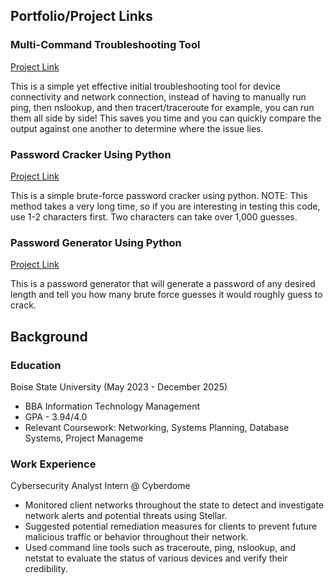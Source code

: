 ## Portfolio/Project Links


### Multi-Command Troubleshooting Tool
[Project Link](https://github.com/bradymillr/Multi-CommandTroubleshootingTool)

This is a simple yet effective initial troubleshooting tool for device connectivity and network connection, instead of having to manually run ping, then nslookup, and then tracert/traceroute for example, you can run them all side by side! This saves you time and you can quickly compare the output against one another to determine where the issue lies. 

  
### Password Cracker Using Python 
[Project Link](https://github.com/bradymillr/PasswordCracker/blob/main/README.md)

This is a simple brute-force password cracker using python. NOTE: This method takes a very long time, so if you are interesting in testing this code, use 1-2 characters first. Two characters can take over 1,000 guesses.

### Password Generator Using Python 
[Project Link](https://github.com/bradymillr/PasswordGenerator/blob/main/README.md)

This is a password generator that will generate a password of any desired length and tell you how many brute force guesses it would roughly guess to crack.

## Background

### Education
Boise State University (May 2023 - December 2025)
- BBA Information Technology Management
- GPA - 3.94/4.0
- Relevant Coursework: Networking, Systems Planning, Database Systems, Project Manageme
  
### Work Experience
Cybersecurity Analyst Intern @ Cyberdome
- Monitored client networks throughout the state to detect and investigate network alerts and potential threats using Stellar.
- Suggested potential remediation measures for clients to prevent future malicious traffic or behavior throughout their network.
- Used command line tools such as traceroute, ping, nslookup, and netstat to evaluate the status of various devices and verify their credibility.




